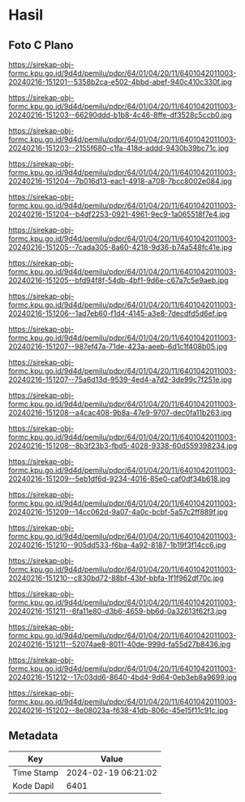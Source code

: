 # Hasil

## Foto C Plano

https://sirekap-obj-formc.kpu.go.id/9d4d/pemilu/pdpr/64/01/04/20/11/6401042011003-20240216-151201--5358b2ca-e502-4bbd-abef-940c410c330f.jpg

https://sirekap-obj-formc.kpu.go.id/9d4d/pemilu/pdpr/64/01/04/20/11/6401042011003-20240216-151203--66290ddd-b1b8-4c46-8ffe-df3528c5ccb0.jpg

https://sirekap-obj-formc.kpu.go.id/9d4d/pemilu/pdpr/64/01/04/20/11/6401042011003-20240216-151203--2155f680-c1fa-418d-addd-9430b39bc71c.jpg

https://sirekap-obj-formc.kpu.go.id/9d4d/pemilu/pdpr/64/01/04/20/11/6401042011003-20240216-151204--7b016d13-eac1-4918-a708-7bcc8002e084.jpg

https://sirekap-obj-formc.kpu.go.id/9d4d/pemilu/pdpr/64/01/04/20/11/6401042011003-20240216-151204--b4df2253-0921-4961-9ec9-1a065518f7e4.jpg

https://sirekap-obj-formc.kpu.go.id/9d4d/pemilu/pdpr/64/01/04/20/11/6401042011003-20240216-151205--7cada305-8a60-4218-9d36-b74a548fc41e.jpg

https://sirekap-obj-formc.kpu.go.id/9d4d/pemilu/pdpr/64/01/04/20/11/6401042011003-20240216-151205--bfd94f8f-54db-4bf1-9d6e-c67a7c5e9aeb.jpg

https://sirekap-obj-formc.kpu.go.id/9d4d/pemilu/pdpr/64/01/04/20/11/6401042011003-20240216-151206--1ad7eb60-f1d4-4145-a3e8-7decdfd5d6ef.jpg

https://sirekap-obj-formc.kpu.go.id/9d4d/pemilu/pdpr/64/01/04/20/11/6401042011003-20240216-151207--987ef47a-71de-423a-aeeb-6d1c1f408b05.jpg

https://sirekap-obj-formc.kpu.go.id/9d4d/pemilu/pdpr/64/01/04/20/11/6401042011003-20240216-151207--75a6d13d-9539-4ed4-a7d2-3de99c7f251e.jpg

https://sirekap-obj-formc.kpu.go.id/9d4d/pemilu/pdpr/64/01/04/20/11/6401042011003-20240216-151208--a4cac408-9b8a-47e9-9707-dec0fa11b263.jpg

https://sirekap-obj-formc.kpu.go.id/9d4d/pemilu/pdpr/64/01/04/20/11/6401042011003-20240216-151208--8b3f23b3-fbd5-4028-9338-60d559398234.jpg

https://sirekap-obj-formc.kpu.go.id/9d4d/pemilu/pdpr/64/01/04/20/11/6401042011003-20240216-151209--5eb1df6d-9234-4016-85e0-caf0df34b618.jpg

https://sirekap-obj-formc.kpu.go.id/9d4d/pemilu/pdpr/64/01/04/20/11/6401042011003-20240216-151209--14cc062d-9a07-4a0c-bcbf-5a57c2ff889f.jpg

https://sirekap-obj-formc.kpu.go.id/9d4d/pemilu/pdpr/64/01/04/20/11/6401042011003-20240216-151210--905dd533-f6ba-4a92-8187-1b19f3f14cc6.jpg

https://sirekap-obj-formc.kpu.go.id/9d4d/pemilu/pdpr/64/01/04/20/11/6401042011003-20240216-151210--c830bd72-88bf-43bf-bbfa-1f1f962df70c.jpg

https://sirekap-obj-formc.kpu.go.id/9d4d/pemilu/pdpr/64/01/04/20/11/6401042011003-20240216-151211--6fa11e80-d3b6-4659-bb6d-0a32613f62f3.jpg

https://sirekap-obj-formc.kpu.go.id/9d4d/pemilu/pdpr/64/01/04/20/11/6401042011003-20240216-151211--52074ae8-8011-40de-999d-fa55d27b8436.jpg

https://sirekap-obj-formc.kpu.go.id/9d4d/pemilu/pdpr/64/01/04/20/11/6401042011003-20240216-151212--17c03dd6-8640-4bd4-9d64-0eb3eb8a9699.jpg

https://sirekap-obj-formc.kpu.go.id/9d4d/pemilu/pdpr/64/01/04/20/11/6401042011003-20240216-151202--8e08023a-f638-41db-806c-45e15f11c91c.jpg


## Metadata

| Key        | Value               |
| ---------- | ------------------- |
| Time Stamp | 2024-02-19 06:21:02 |
| Kode Dapil | 6401                |



